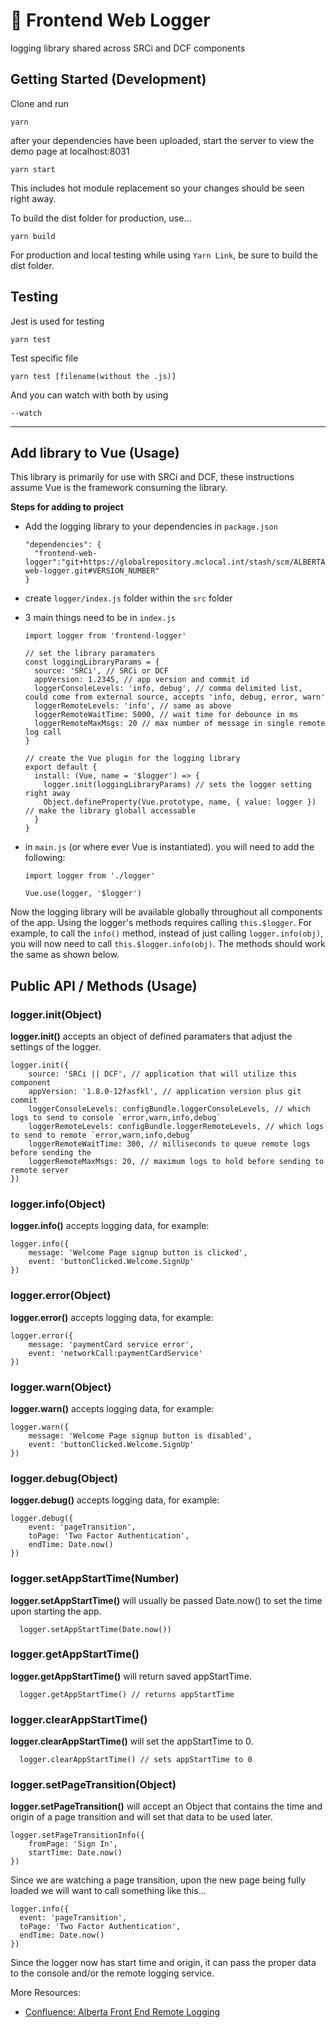 # 🐺 Frontend Web Logger

logging library shared across SRCi and DCF components

## Getting Started (Development)

Clone and run

` yarn `

after your dependencies have been uploaded, start the server to view the demo page at localhost:8031

` yarn start `

This includes hot module replacement so your changes should be seen right away.

To build the dist folder for production, use...

` yarn build `

For production and local testing while using ` Yarn Link `, be sure to build the dist folder.

## Testing

Jest is used for testing

` yarn test `

Test specific file

` yarn test [filename(without the .js)] `

And you can watch with both by using

` --watch `

___

## Add library to Vue (Usage)

This library is primarily for use with SRCi and DCF, these instructions assume Vue is the framework consuming the library.

**Steps for adding to project**

- Add the logging library to your dependencies in `package.json`

  ```
  "dependencies": {
    "frontend-web-logger":"git+https://globalrepository.mclocal.int/stash/scm/ALBERTA/frontend-web-logger.git#VERSION_NUMBER"
  }
  ```

- create `logger/index.js` folder within the `src` folder

- 3 main things need to be in `index.js`

  ```
  import logger from 'frontend-logger'

  // set the library paramaters
  const loggingLibraryParams = {
    source: 'SRCi', // SRCi or DCF
    appVersion: 1.2345, // app version and commit id
    loggerConsoleLevels: 'info, debug', // comma delimited list, could come from external source, accepts 'info, debug, error, warn'
    loggerRemoteLevels: 'info', // same as above
    loggerRemoteWaitTime: 5000, // wait time for debounce in ms
    loggerRemoteMaxMsgs: 20 // max number of message in single remote log call
  }

  // create the Vue plugin for the logging library
  export default {
    install: (Vue, name = '$logger') => {
      logger.init(loggingLibraryParams) // sets the logger setting right away
      Object.defineProperty(Vue.prototype, name, { value: logger }) // make the library globall accessable
    }
  }
  ```

- in `main.js` (or where ever Vue is instantiated). you will need to add the following:

  ```
  import logger from './logger'

  Vue.use(logger, '$logger')
  ```

Now the logging library will be available globally throughout all components of the app. Using the logger's methods requires
calling `this.$logger`. For example, to call the `info()` method, instead of just calling `logger.info(obj)`, you will now
need to call `this.$logger.info(obj)`. The methods should work the same as shown below.

## Public API / Methods (Usage)

### logger.init(Object)

**logger.init()** accepts an object of defined paramaters that adjust the settings of the logger.

```
logger.init({
    source: 'SRCi || DCF', // application that will utilize this component
    appVersion: '1.8.0-12fasfkl', // application version plus git commit
    loggerConsoleLevels: configBundle.loggerConsoleLevels, // which logs to send to console `error,warn,info,debug`
    loggerRemoteLevels: configBundle.loggerRemoteLevels, // which logs to send to remote `error,warn,info,debug`
    loggerRemoteWaitTime: 300, // milliseconds to queue remote logs before sending the
    loggerRemoteMaxMsgs: 20, // maximum logs to hold before sending to remote server
})
```

### logger.info(Object)

**logger.info()** accepts logging data, for example:

```
logger.info({
    message: 'Welcome Page signup button is clicked',
    event: 'buttonClicked.Welcome.SignUp'
})
```

### logger.error(Object)

**logger.error()** accepts logging data, for example:

```
logger.error({
    message: 'paymentCard service error',
    event: 'networkCall:paymentCardService'
})
```

### logger.warn(Object)

**logger.warn()** accepts logging data, for example:

```
logger.warn({
    message: 'Welcome Page signup button is disabled',
    event: 'buttonClicked.Welcome.SignUp'
})
```

### logger.debug(Object)

**logger.debug()** accepts logging data, for example:

```
logger.debug({
    event: 'pageTransition',
    toPage: 'Two Factor Authentication',
    endTime: Date.now()
})
```

### logger.setAppStartTime(Number)

**logger.setAppStartTime()** will usually be passed Date.now() to set the time upon starting the app.

```
  logger.setAppStartTime(Date.now())
```

### logger.getAppStartTime()

**logger.getAppStartTime()** will return saved appStartTime.

```
  logger.getAppStartTime() // returns appStartTime
```

### logger.clearAppStartTime()

**logger.clearAppStartTime()** will set the appStartTime to 0.

```
  logger.clearAppStartTime() // sets appStartTime to 0
```

### logger.setPageTransition(Object)

**logger.setPageTransition()** will accept an Object that contains the time and origin of a page transition
and will set that data to be used later.

```
logger.setPageTransitionInfo({
    fromPage: 'Sign In',
    startTime: Date.now()
})
```

Since we are watching a page transition, upon the new page being fully loaded we will want to call
something like this...

```
logger.info({
  event: 'pageTransition',
  toPage: 'Two Factor Authentication',
  endTime: Date.now()
})
```

Since the logger now has start time and origin, it can pass the proper data to the console and/or the remote logging service.

More Resources:

- [Confluence: Alberta Front End Remote Logging](https://fusion.mastercard.int/confluence/display/alberta/Alberta+Front+End+Remote+Logging "Alberta Front End Remote Logging")
